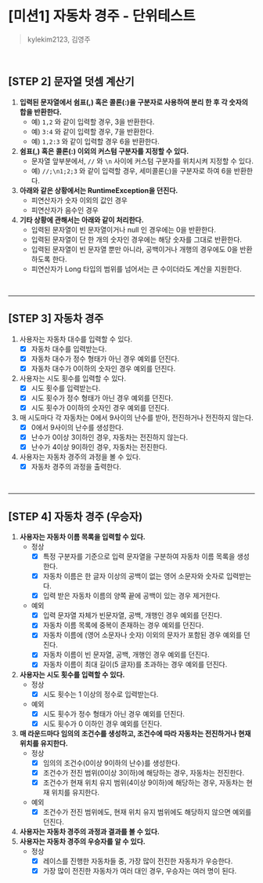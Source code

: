 # [미션1] 자동차 경주 - 단위테스트
> kylekim2123, 김영주

<br>

## [STEP 2] 문자열 덧셈 계산기
1. **입력된 문자열에서 쉼표(,) 혹은 콜론(:)을 구분자로 사용하여 분리 한 후 각 숫자의 합을 반환한다.**
    - 예) `1,2` 와 같이 입력할 경우, 3을 반환한다.
    - 예) `3:4` 와 같이 입력할 경우, 7을 반환한다.
    - 예) `1,2:3` 와 같이 입력할 경우 6을 반환한다.
2. **쉼표(,) 혹은 콜론(:) 이외의 커스텀 구분자를 지정할 수 있다.**
    - 문자열 앞부분에서, `//` 와 `\n` 사이에 커스텀 구분자를 위치시켜 지정할 수 있다.
    - 예) `//;\n1;2;3` 와 같이 입력할 경우, 세미콜론(;)을 구분자로 하여 6을 반환한다.
3. **아래와 같은 상황에서는 RuntimeException을 던진다.**
    - 피연산자가 숫자 이외의 값인 경우
    - 피연산자가 음수인 경우
4. **기타 상황에 관해서는 아래와 같이 처리한다.**
    - 입력된 문자열이 빈 문자열이거나 null 인 경우에는 0을 반환한다.
    - 입력된 문자열이 단 한 개의 숫자인 경우에는 해당 숫자를 그대로 반환한다.
    - 입력된 문자열이 빈 문자열 뿐만 아니라, 공백이거나 개행의 경우에도 0을 반환하도록 한다. 
    - 피연산자가 Long 타입의 범위를 넘어서는 큰 수이더라도 계산을 지원한다.

<br>

---

## [STEP 3] 자동차 경주
1. 사용자는 자동차 대수를 입력할 수 있다.
   - [x]  자동차 대수를 입력받는다.
   - [x]  자동차 대수가 정수 형태가 아닌 경우 예외를 던진다.
   - [x]  자동차 대수가 0이하의 숫자인 경우 예외를 던진다.
2. 사용자는 시도 횟수를 입력할 수 있다.
   - [x]  시도 횟수를 입력받는다.
   - [x]  시도 횟수가 정수 형태가 아닌 경우 예외를 던진다.
   - [x]  시도 횟수가 0이하의 숫자인 경우 예외를 던진다.
3. 매 시도마다 각 자동차는 0에서 9사이의 난수를 받아, 전진하거나 전진하지 않는다.
   - [x]  0에서 9사이의 난수를 생성한다.
   - [x]  난수가 0이상 3이하인 경우, 자동차는 전진하지 않는다.
   - [x]  난수가 4이상 9이하인 경우, 자동차는 전진한다.
4. 사용자는 자동차 경주의 과정을 볼 수 있다.
   - [x]  자동차 경주의 과정을 출력한다.

<br>

---

## [STEP 4] 자동차 경주 (우승자)
1. **사용자는 자동차 이름 목록을 입력할 수 있다.**
   - 정상
      - [x]  특정 구분자를 기준으로 입력 문자열을 구분하여 자동차 이름 목록을 생성한다.
      - [x]  자동차 이름은 한 글자 이상의 공백이 없는 영어 소문자와 숫자로 입력받는다.
      - [x]  입력 받은 자동차 이름의 양쪽 끝에 공백이 있는 경우 제거한다.
   - 예외
      - [x]  입력 문자열 자체가 빈문자열, 공백, 개행인 경우 예외를 던진다.
      - [x]  자동차 이름 목록에 중복이 존재하는 경우 예외를 던진다.
      - [x]  자동차 이름에 (영어 소문자나 숫자) 이외의 문자가 포함된 경우 예외를 던진다.
      - [x]  자동차 이름이 빈 문자열, 공백, 개행인 경우 예외를 던진다.
      - [x]  자동차 이름이 최대 길이(5 글자)를 초과하는 경우 예외를 던진다.
2. **사용자는 시도 횟수를 입력할 수 있다.**
   - 정상
      - [x]  시도 횟수는 1 이상의 정수로 입력받는다.
   - 예외
      - [x]  시도 횟수가 정수 형태가 아닌 경우 예외를 던진다.
      - [x]  시도 횟수가 0 이하인 경우 예외를 던진다.
3. **매 라운드마다 임의의 조건수를 생성하고, 조건수에 따라 자동차는 전진하거나 현재 위치를 유지한다.**
   - 정상
      - [x]  임의의 조건수(0이상 9이하의 난수)를 생성한다.
      - [x]  조건수가 전진 범위(0이상 3이하)에 해당하는 경우, 자동차는 전진한다.
      - [x]  조건수가 현재 위치 유지 범위(4이상 9이하)에 해당하는 경우, 자동차는 현재 위치를 유지한다.
   - 예외
      - [x]  조건수가 전진 범위에도, 현재 위치 유지 범위에도 해당하지 않으면 예외를 던진다.
4. **사용자는 자동차 경주의 과정과 결과를 볼 수 있다.**
5. **사용자는 자동차 경주의 우승자를 알 수 있다.**
   - 정상
      - [x]  레이스를 진행한 자동차들 중, 가장 많이 전진한 자동차가 우승한다.
      - [x]  가장 많이 전진한 자동차가 여러 대인 경우, 우승자는 여러 명이 된다.
